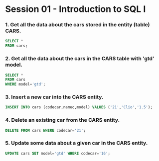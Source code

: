 # Session 01 - Introduction to SQL I

### 1. Get all the data about the cars stored in the entity (table) CARS.
```sql
SELECT *
FROM cars;
```

### 2. Get all the data about the cars in the CARS table with 'gtd' model.
```sql
SELECT *
FROM cars
WHERE model='gtd';
```

### 3. Insert a new car into the CARS entity.
```sql
INSERT INTO cars (codecar,namec,model) VALUES ('21','Clio','1.5');
```

### 4. Delete an existing car from the CARS entity.
```sql
DELETE FROM cars WHERE codecar='21';
```

### 5. Update some data about a given car in the CARS entity.
```sql
UPDATE cars SET model='gtd' WHERE codecar='16';
```